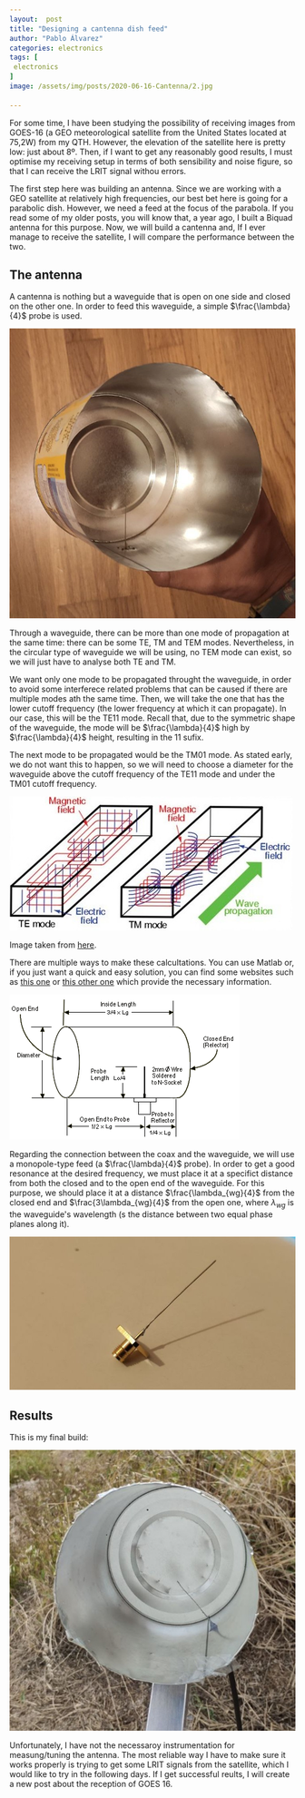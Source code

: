 ```yaml
---
layout:  post
title: "Designing a cantenna dish feed"
author: "Pablo Álvarez"
categories: electronics
tags: [
 electronics
]
image: /assets/img/posts/2020-06-16-Cantenna/2.jpg

---
```


For some time, I have been studying the possibility of receiving images from GOES-16 (a GEO meteorological satellite from the United States located at 75,2W) from my QTH. However, the elevation of the satellite here is pretty low: just about 8º. Then, if I want to get any reasonably good results, I must optimise my receiving setup in terms of both sensibility and noise figure, so that I can receive the LRIT signal withou errors.

The first step here was building an antenna. Since we are working with a GEO satellite at relatively high frequencies, our best bet here is going for a parabolic dish. However, we need a feed at the focus of the parabola. If you read some of my older posts, you will know that, a year ago, I built a Biquad antenna for this purpose. Now, we will build a cantenna and, If I ever manage to receive the satellite, I will compare the performance between the two.

## The antenna

A cantenna is nothing but a waveguide that is open on one side and closed on the other one. In order to feed this waveguide, a simple $\frac{\lambda}{4}$ probe is used.

![photo](../assets/img/posts/2020-06-16-Cantenna/4.jpg)

Through a waveguide, there can be more than one mode of propagation at the same time: there can be some TE, TM and TEM modes. Nevertheless, in the circular type of waveguide we will be using, no TEM mode can exist, so we will just have to analyse both TE and TM.

We want only one mode to be propagated throught the waveguide, in order to avoid some interferece related problems that can be caused if there are multiple modes ath the same time. Then, we will take the one that has the lower cutoff frequency (the lower frequency at which it can propagate). In our case, this will be the TE11 mode. Recall that, due to the symmetric shape of the waveguide, the mode will be $\frac{\lambda}{4}$ high by $\frac{\lambda}{4}$ height, resulting in the 11 sufix. 

The next mode to be propagated would be the TM01 mode. As stated early, we do not want this to happen, so we will need to choose a diameter for the waveguide above the cutoff frequency of the TE11 mode and under the TM01 cutoff frequency. 

![modes](../assets/img/posts/2020-06-16-Cantenna/6.jpg)

Image taken from [here](engineeringdone.com).

There are multiple ways to make these calcultations. You can use Matlab or, if you just want a quick and easy solution, you can find some websites such as [this one](https://www.changpuak.ch/electronics/cantenna.php) or [this other one](http://www.wikarekare.org/Antenna/WaveguideCan.html) which provide the necessary information.

![theory](../assets/img/posts/2020-06-16-Cantenna/5.gif)

Regarding the connection between the coax and the waveguide, we will use a monopole-type feed (a $\frac{\lambda}{4}$ probe). In order to get a good resonance at the desired frequency, we must place it at a specifict distance from both the closed and to the open end of the waveguide. For this purpose, we should place it at a distance $\frac{\lambda_{wg}{4}$ from the closed end and $\frac{3\lambda_{wg}{4}$ from the open one, where $\lambda_{wg}$ is the waveguide's wavelength (s the distance between two equal phase planes along it).

![probe](../assets/img/posts/2020-06-16-Cantenna/3.jpg)

## Results

This is my final build:

![final](../assets/img/posts/2020-06-16-Cantenna/1.jpg)

Unfortunately, I have not the necessaroy instrumentation for measung/tuning the antenna. The most reliable way I have to make sure it works properly is trying to get some LRIT signals from the satellite, which I would like to try in the following days. If I get successful reults, I will create a new post about the reception of GOES 16.
